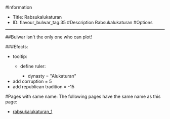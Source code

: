 #Information
 - Title: Rabsukalukaturan
 - ID: flavour_bulwar_tag.35
#Description
Rabsukalukaturan
#Options

___
##Bulwar isn't the only one who can plot!

###Efects:<ul><li>tooltip:</li><ul><li>define ruler:</li><ul><li>dynasty = "Alukaturan"</li></ul></ul><li>add corruption = 5</li><li>add republican tradition = -15</li></ul>


#Pages with same name:
The following pages have the same name as this page:
 - [rabsukalukaturan_1](rabsukalukaturan_1.md)

